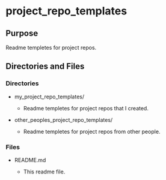 # project_repo_templates

## Purpose

Readme templetes for project repos.

## Directories and Files

### Directories

- my_project_repo_templates/

  - Readme templetes for project repos that I created.

- other_peoples_project_repo_templates/

  - Readme templetes for project repos from other people.

### Files

- README.md

  - This readme file.
